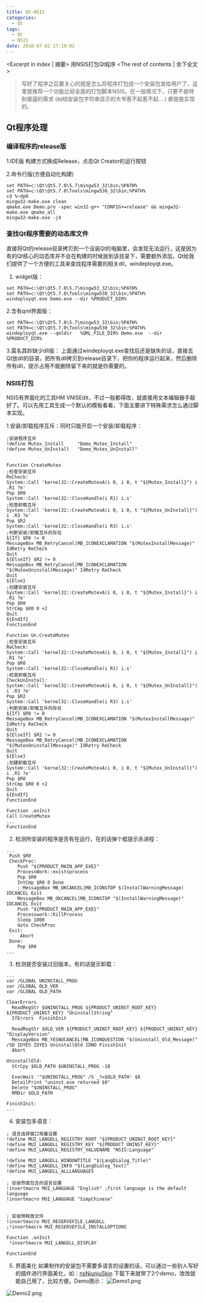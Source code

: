 ```yaml
---
title: Qt-NSIS
categories:
  - Qt
tags:
  - Qt
  - NSIS
date: 2018-07-02 17:19:02
---
```


<Excerpt in index | 摘要> 
用NSIS打包Qt程序<!-- more -->
<The rest of contents | 余下全文>
	
> 写好了程序之后要关心的就是怎么将程序打包成一个安装包发给用户了，这里就推荐一个功能比较全面的打包脚本NSIS。在一般情况下，只要不是特别傻逼的需求 (纠结安装包字符串显示的大爷惹不起惹不起....) 都是能实现的。

## Qt程序处理
### 编译程序的release版
1.IDE版
构建方式换成Release，点击Qt Creator的运行按钮

2.命令行版(方便自动化构建)
```
set PATH=c:\Qt\Qt5.7.0\5.7\mingw53_32\bin;%PATH%
set PATH=c:\Qt\Qt5.7.0\Tools\mingw530_32\bin;%PATH%
cd %~dp0
mingw32-make.exe clean
qmake.exe Demo.pro -spec win32-g++ "CONFIG+=release" && mingw32-make.exe qmake_all
mingw32-make.exe -j4
```

### 查找Qt程序需要的动态库文件
直接将Qt的release目录拷贝到一个没装Qt的电脑里，会发现无法运行，这是因为有的Qt核心的动态库并不会在构建的时候放到该目录下，需要额外添加，Qt给我们提供了一个方便的工具来查找程序需要的相关dll，windeployqt.exe。
1. widget版：
```
set PATH=c:\Qt\Qt5.7.0\5.7\mingw53_32\bin;%PATH%
set PATH=c:\Qt\Qt5.7.0\Tools\mingw530_32\bin;%PATH%
windeployqt.exe Demo.exe --dir %PRODUCT_DIR%
```
2.含有qml界面版：
```
set PATH=c:\Qt\Qt5.7.0\5.7\mingw53_32\bin;%PATH%
set PATH=c:\Qt\Qt5.7.0\Tools\mingw530_32\bin;%PATH%
windeployqt.exe --qmldir   %QML_FILE_DIR% Demo.exe  --dir %PRODUCT_DIR%
```
3.莫名其妙缺少dll版：
上面通过windeployqt.exe查找后还是缺失的话，直接去Qt放dll的目录，把所有dll拷贝到release目录下，把你的程序运行起来，然后删除所有dll，提示占用不能删除留下来的就是你需要的。

### NSIS打包
NSIS有界面化的工具HM VNISEdit，不过一般都得改，就直接用文本编辑器手敲好了。可以先用工具生成一个默认的模板看看，下面主要讲下特殊需求怎么通过脚本实现。

1.安装/卸载程序互斥：同时只能开启一个安装/卸载程序：
```
;安装程序互斥
!define Mutex_Install     "Demo_Mutex_Install"
!define Mutex_UnInstall   "Demo_Mutex_UnInstall"


Function CreateMutex
;检查安装互斥
ReCheck:
System::Call 'kernel32::CreateMutexA(i 0, i 0, t "${Mutex_Install}") i .R1 ?e'
Pop $R0
System::Call 'kernel32::CloseHandle(i R1) i.s'
;检查卸载互斥
System::Call 'kernel32::CreateMutexA(i 0, i 0, t "${Mutex_UnInstall}") i .R3 ?e'
Pop $R2
System::Call 'kernel32::CloseHandle(i R3) i.s'
;判断安装/卸载互斥的存在
${If} $R0 != 0
MessageBox MB_RetryCancel|MB_ICONEXCLAMATION "$(MutexInstallMessage)" IdRetry ReCheck
Quit
${ElseIf} $R2 != 0
MessageBox MB_RetryCancel|MB_ICONEXCLAMATION "$(MutexUninstallMessage)" IdRetry ReCheck
Quit
${Else}
;创建安装互斥
System::Call 'kernel32::CreateMutexA(i 0, i 0, t "${Mutex_Install}") i .R1 ?e'
Pop $R0
StrCmp $R0 0 +2
Quit
${EndIf}
FunctionEnd

Function Un.CreateMutex
;检查安装互斥
ReCheck:
System::Call 'kernel32::CreateMutexA(i 0, i 0, t "${Mutex_Install}") i .R1 ?e'
Pop $R0
System::Call 'kernel32::CloseHandle(i R1) i.s'
;检查卸载互斥
CheckUnInstall:
System::Call 'kernel32::CreateMutexA(i 0, i 0, t "${Mutex_UnInstall}") i .R3 ?e'
Pop $R2
System::Call 'kernel32::CloseHandle(i R3) i.s'
;判断安装/卸载互斥的存在
${If} $R0 != 0
MessageBox MB_RetryCancel|MB_ICONEXCLAMATION "$(MutexInstallMessage)" IdRetry ReCheck
Quit
${ElseIf} $R2 != 0
MessageBox MB_RetryCancel|MB_ICONEXCLAMATION "$(MutexUninstallMessage)" IdRetry ReCheck
Quit
${Else}
;创建卸载互斥
System::Call 'kernel32::CreateMutexA(i 0, i 0, t "${Mutex_UnInstall}") i .R1 ?e'
Pop $R0
StrCmp $R0 0 +2
Quit
${EndIf}
FunctionEnd

Function .onInit
Call CreateMutex
...
FunctionEnd
```

2. 检测所安装的程序是否有在运行，在的话弹个框提示杀进程：
```
...
 Push $R0
 CheckProc:
	Push "${PRODUCT_MAIN_APP_EXE}"
	ProcessWork::existsprocess
	Pop $R0
	IntCmp $R0 0 Done
	; MessageBox MB_OKCANCEL|MB_ICONSTOP $(InstallWarningMessage) IDCANCEL Exit
	MessageBox MB_OKCANCEL|MB_ICONSTOP "$(InstallWarningMessage)" IDCANCEL Exit
	Push "${PRODUCT_MAIN_APP_EXE}"
	Processwork::KillProcess
	Sleep 1000
	Goto CheckProc
 Exit:
	 Abort
 Done:
	Pop $R0
...
```

3. 检测是否安装过旧版本，有的话提示卸载：
```
...
var /GLOBAL UNINSTALL_PROG
var /GLOBAL OLD_VER
var /GLOBAL OLD_PATH
	
ClearErrors
  ReadRegStr $UNINSTALL_PROG ${PRODUCT_UNINST_ROOT_KEY} ${PRODUCT_UNINST_KEY} "UninstallString"
  IfErrors  FinishInit
  
  ReadRegStr $OLD_VER ${PRODUCT_UNINST_ROOT_KEY} ${PRODUCT_UNINST_KEY} "DisplayVersion"
  MessageBox MB_YESNOCANCEL|MB_ICONQUESTION "$(Uninstall_Old_Message)" /SD IDYES IDYES UninstallOld IDNO FinishInit
  Abort
  
UninstallOld:
  StrCpy $OLD_PATH $UNINSTALL_PROG -10

  ExecWait '"$UNINSTALL_PROG" /S _?=$OLD_PATH' $0
  DetailPrint "uninst.exe returned $0"
  Delete "$UNINSTALL_PROG"
  RMDir $OLD_PATH

FinishInit:
...
```

4. 安装包多语言：
```
; 语言选择窗口常量设置
!define MUI_LANGDLL_REGISTRY_ROOT "${PRODUCT_UNINST_ROOT_KEY}"
!define MUI_LANGDLL_REGISTRY_KEY "${PRODUCT_UNINST_KEY}"
!define MUI_LANGDLL_REGISTRY_VALUENAME "NSIS:Language"

!define MUI_LANGDLL_WINDOWTITLE "$(LangDialog_Title)"
!define MUI_LANGDLL_INFO "$(LangDialog_Text)"
!define MUI_LANGDLL_ALLLANGUAGES

; 安装界面包含的语言设置
!insertmacro MUI_LANGUAGE "English" ;first language is the default language
!insertmacro MUI_LANGUAGE "SimpChinese"


; 安装预释放文件
!insertmacro MUI_RESERVEFILE_LANGDLL
;!insertmacro MUI_RESERVEFILE_INSTALLOPTIONS

Function .onInit
 !insertmacro MUI_LANGDLL_DISPLAY 

FunctionEnd
```

5. 界面美化
如果制作的安装包不需要多语言的设置的话，可以通过一些别人写好的插件进行界面美化，如：[nsNiuniuSkin](http://www.ggniu.cn/download.htm#)
下载下来就带了2个demo，改改就能自己用了，比较方便。Demo图示：
![Demo1.png](https://upload-images.jianshu.io/upload_images/2756183-820580357046cb8b.png?imageMogr2/auto-orient/strip%7CimageView2/2/w/1240)

![Demo2.png](https://upload-images.jianshu.io/upload_images/2756183-0492847b8884378a.png?imageMogr2/auto-orient/strip%7CimageView2/2/w/1240)



